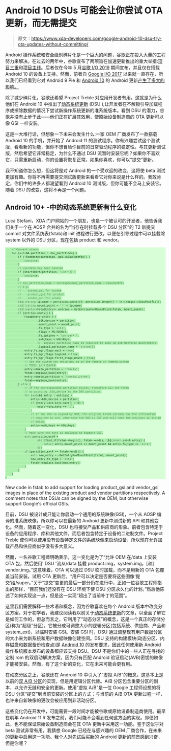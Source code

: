 # Android 10 DSUs 可能会让你尝试 OTA 更新，而无需提交

> 原文：<https://www.xda-developers.com/google-android-10-dsu-try-ota-updates-without-committing/>

Android 操作系统和安全级别碎片化是一个巨大的问题，谷歌正在投入大量的工程努力来解决。在过去的两年中，谷歌宣布了两项旨在加速更新推出的重大举措:[项目三重](https://www.xda-developers.com/googles-project-treble-modularize-android-so-oems-can-update-devices-faster/)和[项目主线](https://www.xda-developers.com/android-q-project-mainline-security/)。后者仅在今年 5 月[谷歌 I/O 2019](https://www.xda-developers.com/tag/google-io-2019/) 期间宣布，并且仅在搭载 Android 10 的设备上支持。然而，前者自 [Google I/O 2017](https://www.xda-developers.com/tag/google-io-2017/) 以来就一直存在，所以我们已经看到它对 Android 9 Pie 和 [Android 10](https://www.xda-developers.com/android-q-beta-3-released/) 的 Android 更新[产生了多大的影响。](https://www.xda-developers.com/android-p-beta-program-is-now-available/)

除了减少碎片化，谷歌还希望 Project Treble 对应用开发者有用。这就是为什么他们在 Android 10 中推出了[动态系统更新](https://www.xda-developers.com/android-q-dynamic-system-updates-project-treble/) (DSU ),让开发者在不解锁引导加载程序或擦除数据的情况下尝试新操作系统更新的准系统版本。看到 DSU 的潜力，谷歌并没有止步于此——他们正在扩展其效用，使原始设备制造商的 OTA 更新可以像 GSI 一样安装。

这是一大堆行话，但想象一下未来会发生什么:一家 OEM 厂商发布了一款搭载 Android 10 的手机，并开始了 Android 11 的测试程序。你有兴趣尝试这个测试版，看看新的功能，但你不想冒险你目前的日常驱动程序的稳定性。与其更新测试版，然后希望它非常稳定，为什么不通过 DSU 流暂时安装它呢？如果你不喜欢它，只需重新启动，你的设置将恢复正常。如果你喜欢，你可以“提交”更新。

我不知道你怎么想，但这将是对 Android 的一个受欢迎的改变，这将使 beta 测试更加有趣。你将不再需要提交测试版更新来看看它对你来说是什么样的。我敢肯定，你们中的许多人都渴望看到 Android 10 测试版，但你可能不会马上安装它。随着 DSU 的改变，这将不再是一个问题。

## Android 10+ -中的动态系统更新有什么变化

Luca Stefani，XDA 门户网站的一个朋友，也是一个被认可的开发者，他告诉我们关于一个在 AOSP 合并的名为“当存在时挂载多个 DSU 分区”的 T2 新提交 commit 对文件系统表(fstab)和 init 进程进行更改，以便在引导过程中可以挂载除 system 以外的 DSU 分区，现在包括 product 和 vendor。

 <picture>![](img/eeb5f3abf1b5b2b60e25c6699a19d2b6.png)</picture> 

New code in fstab to add support for loading product_gsi and vendor_gsi images in place of the existing product and vendor partitions respectively. A comment notes that DSUs can be signed by the OEM, but otherwise support Google's official GSIs.

目前，DSU 被设计成只能让你启动一个通用的系统映像(GSI)，一个从 AOSP 编译的准系统映像，所以你可以在最新的 Android 更新中测试新的 API 和其他变化。然而，随着这一变化，DSU 也将接受产品和供应商的形象。前者包含特定于设备的应用程序、库和其他文件，而后者包含特定于设备的二进制文件。Project Treble 使你可以使用没有设备特定文件的系统映像来启动设备，所以现在允许加载产品和供应商似乎没有多大意义。

然而，一名谷歌工程师明确表示，这一变化是为了“允许 OEM 在/data 上安装 OTA 包，然后使用' DSU '流从/data 挂载 product.img，system.img，[和] vendor.img。”这意味着，OTA 可以通过 DSU 临时加载，而不是用新的 OTA 包覆盖当前安装。试用 OTA 更新后，“用户可以决定是否要将这些图像‘提交’给/super。”关于“提交”变更的最后一部分仍在进行中，正如一位谷歌工程师指出的那样，“目前我们还没有在 DSU 环境下使 DSU 分区永久化的计划。”然后他陈述了如何实现这一点，但是这一实现“超出了当前补丁的范围”。

这里我们需要解释一些术语和概念，因为谷歌喜欢在每个 Android 版本中改变分区方案。对于初学者，我建议阅读我以前关于[动态系统更新](https://www.xda-developers.com/android-q-dynamic-system-updates-project-treble/)的文章，以全面了解它是如何工作的，但总而言之，它利用了“动态分区”的概念，这是一个真正的存储分区(称为“超级”分区)，它被分成可调整大小的逻辑分区(包括系统、供应商、产品和 system_ext)，以临时安装 GSI。安装 GSI 时，DSU 通过调整现有用户数据分区的大小来为新系统和用户数据映像创建空间。DSU 支持的构建模块(动态分区、内存磁盘和数据备份检查点)是 [Android 10](https://www.xda-developers.com/tag/android10) 的发布要求，因此任何使用新 Android 操作系统版本发布的设备都应该支持 DSU。DSU 不是你们中的一些人正在寻找的定制 rom 的双启动解决方案，因为只有匹配 Android 验证启动(AVB)密钥的映像才能被安装。然而，有了这个新的变化，它在未来可能会更有用。

在动态分区之上，谷歌还在 Android 10 中引入了“虚拟 A/B”的概念。这基本上是以前的[双 A/B 分区](https://www.xda-developers.com/how-a-b-partitions-and-seamless-updates-affect-custom-development-on-xda/)的实现，但是用逻辑分区代替。A/B 分区包含重要分区的副本，以允许无缝和安全的更新。使用“虚拟 A/B”是一位 Google 工程师设想的将 DSU 分区“提交”到当前安装的分区上的方式；与当前的 A/B OTA 更新过程一样，也许来自新映像的更改会被应用到非活动分区。

这些变化仍在开发中，可能需要一段时间才能被谷歌或原始设备制造商使用。最早在明年 Android 11 R 发布之前，我们可能不会看到任何这方面的实现。即便如此，也不能保证原始设备制造商会在其 OTA 更新中采用这一功能。鉴于这似乎对 beta 测试非常有用，我猜想 Google 已经在与感兴趣的 OEM 厂商合作，在未来的更新中启用这一功能。我个人对先试后买新的 Android 更新的前景感到兴奋，但是你呢？